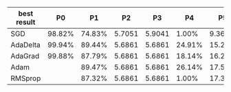 | best result | P0     | P1     | P2     | P3     | P4     | P5     |
|-------------|--------|--------|--------|--------|--------|--------|
| SGD         | 98.82% | 74.83% | 5.7051 | 5.9041 | 1.00%  | 9.36%  |
| AdaDelta    | 99.94% | 89.44% | 5.6861 | 5.6861 | 24.91% | 15.29% |
| AdaGrad     | 99.88% | 87.79% | 5.6861 | 5.6861 | 18.14% | 16.27% |
| Adam        |        | 89.47% | 5.6861 | 5.6861 | 26.14% | 17.50% |
| RMSprop     |        | 87.32% | 5.6861 | 5.6861 | 1.00%  | 17.36% |